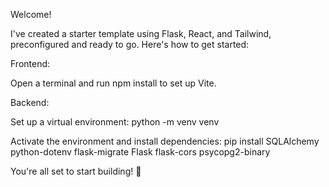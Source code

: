 Welcome!

I've created a starter template using Flask, React, and Tailwind, preconfigured and ready to go. Here's how to get started:

Frontend:

Open a terminal and run npm install to set up Vite.


Backend:

Set up a virtual environment:
python -m venv venv

Activate the environment and install dependencies:
pip install SQLAlchemy python-dotenv flask-migrate Flask flask-cors psycopg2-binary

You're all set to start building! 🚀
